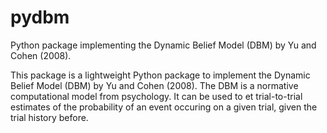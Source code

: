 # pydbm
Python package implementing the Dynamic Belief Model (DBM) by Yu and Cohen (2008).

This package is a lightweight Python package to implement the Dynamic Belief Model (DBM) by Yu and Cohen (2008). The DBM is a normative computational model from psychology. It can be used to et trial-to-trial estimates of the probability of an event occuring on a given trial, given the trial history before.

